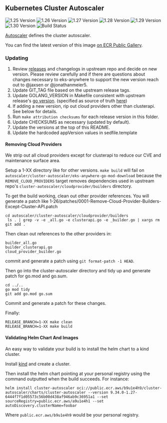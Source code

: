 ## **Kubernetes Cluster Autoscaler**
![1.25 Version](https://img.shields.io/badge/1--25%20version-cluster--autoscaler--1.25.3-blue)
![1.26 Version](https://img.shields.io/badge/1--26%20version-cluster--autoscaler--1.26.8-blue)
![1.27 Version](https://img.shields.io/badge/1--27%20version-cluster--autoscaler--1.27.7-blue)
![1.28 Version](https://img.shields.io/badge/1--28%20version-cluster--autoscaler--1.28.5-blue)
![1.29 Version](https://img.shields.io/badge/1--29%20version-cluster--autoscaler--1.29.2-blue)
![1.30 Version](https://img.shields.io/badge/1--30%20version-cluster--autoscaler--1.30.0-blue)
![Build Status](https://codebuild.us-west-2.amazonaws.com/badges?uuid=eyJlbmNyeXB0ZWREYXRhIjoiL0tWckptdkxsZEd1cXNiNTBncjRNVU5oekpZRlBkTDNBcFVvZkFOVHZwbTBKUm91QkR6RVN4QlhJWk42cXF3L29FMmdnTXUrVndiay8zVUQ0YjJsc21vPSIsIml2UGFyYW1ldGVyU3BlYyI6Ik1Gd2UwbmRXVWxSRTMvUHQiLCJtYXRlcmlhbFNldFNlcmlhbCI6MX0%3D&branch=main)

[Autoscaler](https://github.com/kubernetes/autoscaler) defines the cluster autoscaler.

You can find the latest version of this image [on ECR Public Gallery](https://gallery.ecr.aws/eks-anywhere/kubernetes/autoscaler).

### Updating
1. Review [releases](https://github.com/kubernetes/autoscaler/releases) and changelogs in upstream repo and decide on new version. Please review carefully and if there are questions about changes necessary to eks-anywhere to support the new version reach out to @jaxsen or @jonathanmeier5.
2. Update GIT_TAG file based on the upstream release tags.
3. Update GOLANG_VERSION in Makefile consistent with upstream release's [go version](https://github.com/kubernetes/autoscaler/blob/master/builder/Dockerfile#L15). (specified as source of truth [here](https://github.com/kubernetes/autoscaler/blob/master/cluster-autoscaler/FAQ.md#what-go-version-should-be-used-to-compile-ca))
4. If adding a new version, rip out cloud providers other than clusterapi. See below for details.
5. Run `make attribution checksums` for each release version in this folder.
6. Update CHECKSUMS as necessary (updated by default).
7. Update the versions at the top of this README.
8. Update the hardcoded appVersion values in sedfile.template


#### Removing Cloud Providers
We strip out all cloud providers except for clusterapi to reduce our CVE and maintenance surface area.

Setup a 1-XX directory like for other versions. `make build` will fail on `autoscaler/cluster-autoscaler/eks-anywhere-go-mod-download` because the `REMOVE_CLOUD_PROVIDERS` target removes dependencies used in upstream repo's `cluster-autoscaler/cloudprovider/builders` directory.

To get the build working, clean out other provider references. You will generate a patch like 1-26/patches/0001-Remove-Cloud-Provider-Builders-Except-Cluster-API.patch
```
cd autoscaler/cluster-autoscaler/cloudprovider/builders
 ls . | grep -v -e _all.go -e clusterapi.go -e _builder.go | xargs rm
git add .
```

Then clean out references to the other providers in:
```
builder_all.go
builder_clusterapi.go
cloud_provider_builder.go
```

commit and generate a patch using `git format-patch -1 HEAD`.

Then go into the cluster-autoscaler directory and tidy up and generate patch for go.mod and go.sum.
```
cd ../..
go mod tidy
git add go.mod go.sum
```

Commit and generate a patch for these changes.

Finally:
```
RELEASE_BRANCH=1-XX make clean
RELEASE_BRANCH=1-XX make build
```

#### Validating Helm Chart And Images

An easy way to validate your build is to install the helm chart to a kind cluster.

Install [kind](https://kind.sigs.k8s.io/) and create a cluster.

Then install the helm chart pointing at your personal registry using the command outputted when the build succeeds. For instance:
```
helm install cluster-autoscaler oci://public.ecr.aws/b9u1e4h9/cluster-autoscaler/charts/cluster-autoscaler --version 9.34.0-1.27-6444f7f1d05573c56b00d438af946ab9c36951a1 --set sourceRegistry=public.ecr.aws/a9u1e4h1 --set autoDiscovery.clusterName=foobar
```

Where `public.ecr.aws/b9u1e4h9` would be your personal registry.